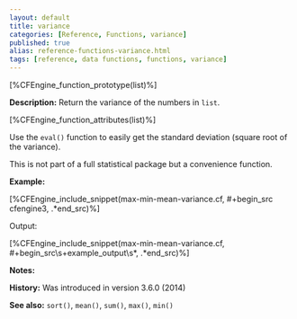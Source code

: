 ```yaml
---
layout: default
title: variance
categories: [Reference, Functions, variance]
published: true
alias: reference-functions-variance.html
tags: [reference, data functions, functions, variance]
---
```


[%CFEngine_function_prototype(list)%]

**Description:** Return the variance of the numbers in `list`.

[%CFEngine_function_attributes(list)%]

Use the `eval()` function to easily get the standard deviation (square root of the variance).

This is not part of a full statistical package but a convenience function.

**Example:**

[%CFEngine_include_snippet(max-min-mean-variance.cf, #\+begin_src cfengine3, .*end_src)%]

Output:

[%CFEngine_include_snippet(max-min-mean-variance.cf, #\+begin_src\s+example_output\s*, .*end_src)%]

**Notes:**  
   
**History:** Was introduced in version 3.6.0 (2014)

**See also:** `sort()`, `mean()`, `sum()`, `max()`, `min()`
